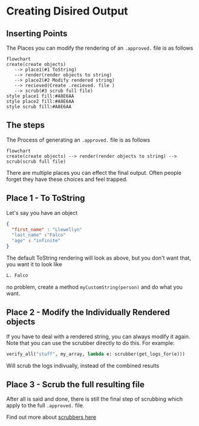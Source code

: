 # Creating Disired Output

## Inserting Points
The Places you can modify the rendering of an `.approved.` file is as follows
```mermaid
flowchart
create(create objects) 
   --> place1(#1 ToString) 
   --> render(render objects to string) 
   --> place2(#2 Modify rendered string) 
   --> recieved(Create .recieved. file )
   --> scrub(#3 scrub full file)
style place1 fill:#A8E6AA
style place2 fill:#A8E6AA
style scrub fill:#A8E6AA
```


## The steps

The Process of generating an `.approved.` file is as follows
```mermaid
flowchart
create(create objects) --> render(render objects to string) --> scrub(scrub full file)
```

There are multiple places you can effect the final output. Often people forget they have these choices and feel trapped.

## Place 1 - To ToString

Let's say you have an object 

```json
{
  "first_name" : "Llewellyn"
  "last_name" :"Falco"
  "age" : "infinite"
}
```
The default ToString rendering will look as above, but you don't want that, you want it to look like 
```txt
L. Falco 
```
no problem, create a method `myCustomString(person)` and do what you want.

## Place 2 - Modify the Individually Rendered objects

If you have to deal with a rendered string, you can always modify it again. Note that you can use the scrubber directly to do this.
For example:
```python
verify_all("stuff", my_array, lambda e: scrubber(get_logs_for(e)))
```
Will scrub the logs indivually, instead of the combined results

## Place 3 - Scrub the full resulting file

After all is said and done, there is still the final step of scrubbing which apply to the full `.approved.` file.

Find out more about [scrubbers here](../reference/scrubbers.md)


